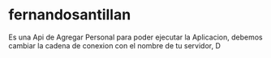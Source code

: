 # fernandosantillan
Es una Api de Agregar Personal
para poder ejecutar la Aplicacion, debemos cambiar la cadena de conexion con el nombre de tu servidor, 
D
